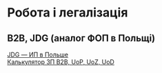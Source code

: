 # Робота і легалізація


## B2B, JDG (аналог ФОП в Польщі)
[JDG — ИП в Польше][1] <br />
[Калькулятор ЗП B2B, UoP, UoZ, UoD][2]



<!-- resources -->

[1]: https://sobolevbel.github.io/jdg/
[2]: https://zarobki.pracuj.pl/zaawansowany-kalkulator-wynagrodzen